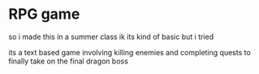 # RPG game
so i made this in a summer class
ik its kind of basic but i tried

its a text based game involving killing enemies and completing quests to finally take on the final dragon boss
